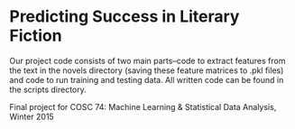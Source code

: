 # Predicting Success in Literary Fiction
Our project code consists of two main parts–code to extract features from the text in the novels directory (saving these feature matrices to .pkl files) and code to run training and testing data. All written code can be found in the scripts directory. 


Final project for COSC 74: Machine Learning & Statistical Data Analysis, Winter 2015
